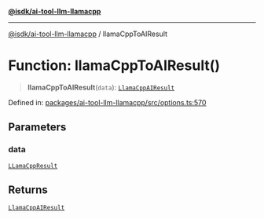 [**@isdk/ai-tool-llm-llamacpp**](../README.md)

***

[@isdk/ai-tool-llm-llamacpp](../globals.md) / llamaCppToAIResult

# Function: llamaCppToAIResult()

> **llamaCppToAIResult**(`data`): [`LlamaCppAIResult`](../type-aliases/LlamaCppAIResult.md)

Defined in: [packages/ai-tool-llm-llamacpp/src/options.ts:570](https://github.com/isdk/ai-tool-llm-llamacpp.js/blob/98c88069640b24b5eaf5e6da1e4f97586559b4a8/src/options.ts#L570)

## Parameters

### data

[`LLamaCppResult`](../interfaces/LLamaCppResult.md)

## Returns

[`LlamaCppAIResult`](../type-aliases/LlamaCppAIResult.md)
